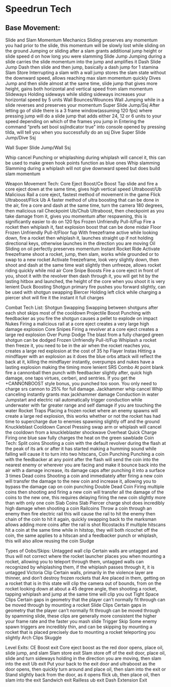 # Speedrun Tech

## Base Movement:
Slide and Slam Momentum Mechanics
	Sliding preserves any momentum you had prior to the slide, this momentum will be slowly lost 
while sliding on the ground
	Jumping or sliding after a slam grants additional jump height or slide speed 
 d on how long you were slamming
Slide Jump
	Jumping during a slide carries the slide momentum into the jump and amplifies 
it
Dash Slide Jump
	Dash then slide and then jump, basically a dash jump for 1 stamina
Slam Store
	Interrupting a slam with a wall jump stores the slam state without the downward speed, allows 
reaching max slam momentum quickly
Dives
	Jump and then slide almost at the same time, slide jump that gives more height, gains both 
horizontal and vertical speed from slam momentum
Slideways
	Holding sideways while sliding sideways increases your horizontal speed by 5 units
Wall Bounces/Wounces
	Wall Jumping while in a slide reverses and preserves your momentum
Super Slide Jump/Ssj
	After letting go of slide there is a 3 frame window(assuming 120 fps) where pressing jump will do a 
slide jump that adds either 24, 12 or 6 units to your speed depending on which of the frames you 
jump in
Entering the command “prefs set bool ssjIndicator true” into console opened by pressing tilda, will tell you when you successfully do an ssj
Dive Super Slide Jump/Dive Ssj
	
Wall Super Slide Jump/Wall Ssj
	
Whip cancel
	Punching or whiplashing during whiplash will cancel it, this can be used to make green hook 
points function as blue ones
Whip slamming
	Slamming during a whiplash will not give downward speed but does build slam momentum

Weapon Movement Tech:
Core Eject Boost/Ce Boost
	Tap slide and fire a core eject down at the same time, gives high vertical speed 
Ultraboost/Ub
	Malicious Rail a core eject, fastest method of movement in the game
Flick Ultraboost/Flick Ub
	A faster method of ultra boosting that can be done in the air, fire a core and dash at the same 
time, turn the camera 180 degrees, then malicious rail
Checkpoint Ub/Chub
	Ultraboost, then checkpoint as you take damage from it, gives you momentum after respawning, 
this is significantly easier to do on 120 fps
Frozen Unfriendly Pull-it/Fup
	Fire a rocket then whiplash it, fast explosion boost that can be done midair
Floor Frozen Unfriendly Pull-it/Floor fup
	With freezeframe active while looking down, fire a rocket then whiplash it, launches straight up if 
not holding directional keys, otherwise launches in the direction you are moving
Oil
	Sliding on oil perfectly preserves momentum
Instant Rocket Ride
	Activate freezeframe shoot a rocket, jump, then slam, works while grounded or to swap to a new 
rocket
	Activate freezeframe, look very slightly down, then shoot and dash at the same time wait slightly 
then unfreeze, allows rocket riding quickly while mid air
Core Snipe Boosts
	Fire a core eject in front of you, shoot it with the revolver then dash through it, you will get hit by 
the lasting hitbox and launched, the height of the core when you shoot it is very lenient
Duck Boosting
	Shotgun primary fire pushes you forward slightly, can be used with shotgun swapping
Biercer
	Holding left click while charging a piercer shot will fire it the instant it full charges

Combat Tech List:
Shotgun Swapping 
	Swapping between shotguns after each shot skips most of the cooldown
Projectile Boost
	Punching with feedbacker as you fire the shotgun causes a pellet to explode on impact
Nukes
	Firing a malicious rail at a core eject creates a very large high damage explosion
Core Snipes
	Firing a revolver at a core eject creates a large red explosion
Over Pump Dodge
	The blast from a fully charged green shotgun can be dodged
Frozen Unfriendly Pull-it/Fup
	Whiplash a rocket then freeze it, you need to be in the air when the rocket reaches you,  creates a 
large red explosion at the cost of 35 hp
Flayer Instas
	Hitting a mindflayer with an explosion as it does the blue orbs attack will reflect the back at it, 
killing the mindflayer instantly, overpumps and nukes have a lasting explosion making the timing 
more lenient
SRS Combo
	At point blank fire a cannonball then punch with feedbacker slightly after, quick high damage, one 
taps virtues, cerberi, and sentries. If you get the +CANNONBOOST style bonus, you punched too 
soon. You only need to charge srs cannon to 25% for full damage.
Jackhammer whip cancel
	Whip canceling instantly grants max jackhammer damage
Conduction in water
	Jumpstart and electric rail automatically trigger conduction while underwater with far greater 
range and self damage if you are touching the water
Rocket Traps
	Placing a frozen rocket where an enemy spawns will create a large red explosion, this works 
whether or not the rocket has had time to supercharge due to enemies spawning slightly off and the 
ground
Knuckleblast Cooldown Cancel
	Pressing swap arm or whiplash will cancel the cooldown from a knuckleblaster shockwave
Overheat Quick Charge
	Firing one blue saw fully charges the heat on the green sawblade
Coin Tech:
Split coins
	Shooting a coin with the default revolver during the flash at the peak of its ark or after it has started making a humming sound while falling will cause it to turn into two hitscans, 
Coin Punching
	Punching a coin with the feedbacker at any point after the flash will send the coin into the nearest 
enemy or wherever you are facing and make it bounce back into the air with a damage increase, its 
damage caps after punching it into a surface 3 times
Dead coins
	Shooting a coin and immediately after firing a new coin will transfer the damage to the new coin 
and increase it, allowing you to bypass the damage cap on coin punching
Double Dead Coin
Firing multiple coins then shooting and firing a new coin will transfer all the damage of the coins to 
the new one, this requires delaying firing the new coin slightly more than with only one coin
Slab Coins
	Slab Piercer charge shot does incredibly high damage when shooting a coin
Railcoins
	Throw a coin through an enemy then fire electric rail this will cause the rail to hit the enemy then 
chain of the coin to hit it again, quickly swapping back to the marksman allows adding more coins 
after the rail is shot
Ricostacks
	If multiple hitscans hit a coin at the same time while in hitstop, they will both ricochet off the coin, 
the same applies to a hitscan and a feedbacker punch or whiplash, this will also allow reusing the coin
Sludge

Types of Oobs/Skips:
Untagged wall clip
	Certain walls are untagged and thus will not correct where the rocket launcher places you when 
mounting a rocket, allowing you to teleport through them, untagged walls can recognized by 
whiplashing them, if the whiplash passes through it, it is untagged
Victoria Clip
	Certain walls, primarily in the violence layer are thinner, and don’t destroy frozen rockets that 
Are placed in them, getting on a rocket that is in this state will clip the camera out of bounds, from on the rocket looking down at about a 45 degree angle, then shooting a rocket, tapping whiplash and jump at the same time will clip you out
Tight Space Clips
	Certain gaps in geometry that the player can’t normally fit through can be moved through by 
mounting a rocket
Slide Clips
	Certain gaps in geometry that the player can’t normally fit through can be moved through by 
spamming slide, these clips are generally more consistent the higher your frame rate and the faster 
you mash slide
Trigger Skip
	Some enemy spawn triggers are incredibly thin, and can be skipping by mounting a rocket that is 
placed precisely due to mounting a rocket teleporting you slightly
Arch Clips
Skuggle

Level Exits:
CE Boost exit
	Core eject boost as the red door opens, place oil, slide jump, and slam
Slam store exit
Slam store off of the exit door, place oil, slide and turn sideways holding in the direction you are moving, then slam into the exit
Ub exit
	Put your back to the exit door and ultraboost as the door opens, then quickly turn around and place 
oil, then slam into the exit
or
Stand slightly back from the door, as it opens flick ub, then place oil, then slam into the exit
Sandwich exit
Railless ub exit
Dash Extension Exit